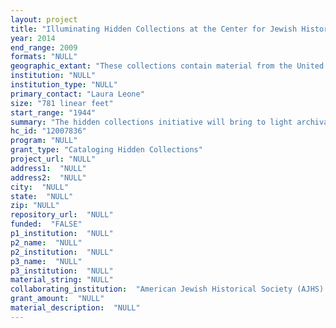 ```yaml
--- 
layout: project 
title: "Illuminating Hidden Collections at the Center for Jewish History: Community Building and Cultural Engagement"
year: 2014
end_range: 2009
formats: "NULL"
geographic_extant: "These collections contain material from the United States, Canada, Romania, France, Israel and Morocco."
institution: "NULL"
institution_type: "NULL"
primary_contact: "Laura Leone"
size: "781 linear feet"
start_range: "1944"
summary: "The hidden collections initiative will bring to light archival material that shows how Jewish individuals and organizations in the second half of the 20th century formed strong communities and organizations, engaged in social service, impacted scholarship and created art reflecting their experiences. In countries from the U.S. to Morocco to Romania, Jews encountered challenges associated with integration. They developed their cultural identities while maintaining commitments to the broader communities in which they lived. The project will include material from the American Jewish Historical Society and American Sephardi Federation."
hc_id: "12007836"
program: "NULL"
grant_type: "Cataloging Hidden Collections"
project_url: "NULL"
address1:  "NULL"
address2:  "NULL"
city:  "NULL"
state:  "NULL"
zip: "NULL"
repository_url:  "NULL"
funded:  "FALSE"
p1_institution:  "NULL"
p2_name:  "NULL"
p2_institution:  "NULL"
p3_name:  "NULL"
p3_institution:  "NULL"
material_string: "NULL"
collaborating_institution:  "American Jewish Historical Society (AJHS) and American Sephardi Federation (ASF) -- two of the five partners of the Center for Jewish History"
grant_amount:  "NULL"
material_description:  "NULL"
---
```

